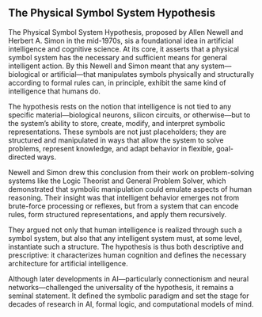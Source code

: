 
## The Physical Symbol System Hypothesis

The Physical Symbol System Hypothesis, proposed by Allen Newell and Herbert A. Simon in the mid-1970s,
sis a foundational idea in artificial intelligence and cognitive science. At its core, it asserts that
a physical symbol system has the necessary and sufficient means for general intelligent action. By this
Newell and Simon meant that any system—biological or artificial—that manipulates symbols physically and
structurally according to formal rules can, in principle, exhibit the same kind of intelligence that humans do.

The hypothesis rests on the notion that intelligence is not tied to any specific material—biological
neurons, silicon circuits, or otherwise—but to the system’s ability to store, create, modify, and interpret
symbolic representations. These symbols are not just placeholders; they are structured and manipulated
in ways that allow the system to solve problems, represent knowledge, and adapt behavior in flexible,
goal-directed ways.

Newell and Simon drew this conclusion from their work on problem-solving systems like the Logic Theorist
and General Problem Solver, which demonstrated that symbolic manipulation could emulate aspects of human
reasoning. Their insight was that intelligent behavior emerges not from brute-force processing or reflexes,
but from a system that can encode rules, form structured representations, and apply them recursively.

They argued not only that human intelligence is realized through such a symbol system, but also that any
intelligent system must, at some level, instantiate such a structure. The hypothesis is thus both descriptive
and prescriptive: it characterizes human cognition and defines the necessary architecture for artificial
intelligence.

Although later developments in AI—particularly connectionism and neural networks—challenged the universality
of the hypothesis, it remains a seminal statement. It defined the symbolic paradigm and set the stage for
decades of research in AI, formal logic, and computational models of mind.


